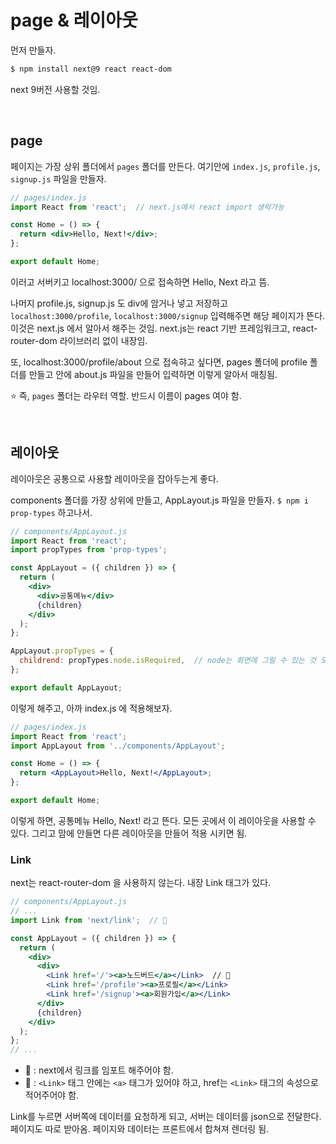 # page & 레이아웃

먼저 만들자.

```sh
$ npm install next@9 react react-dom
```

next 9버전 사용할 것임.

<br/>

## page

페이지는 가장 상위 폴더에서 `pages` 폴더를 만든다. 여기안에 `index.js`, `profile.js`, `signup.js` 파일을 만들자.

```jsx
// pages/index.js
import React from 'react';  // next.js에서 react import 생략가능

const Home = () => {
  return <div>Hello, Next!</div>;
};

export default Home;
```

이러고 서버키고 localhost:3000/ 으로 접속하면 Hello, Next 라고 뜸.

나머지 profile.js, signup.js 도 div에 암거나 넣고 저장하고 `localhost:3000/profile`, `localhost:3000/signup` 입력해주면 해당 페이지가 뜬다. 이것은 next.js 에서 알아서 해주는 것임. next.js는 react 기반 프레임워크고, react-router-dom 라이브러리 없이 내장임. 

또, localhost:3000/profile/about 으로 접속햐고 싶다면, pages 폴더에 profile 폴더를 만들고 안에 about.js 파일을 만들어 입력하면 이렇게 알아서 매칭됨.

⭐️ 즉, `pages` 폴더는 라우터 역할. 반드시 이름이 pages 여야 함.

<br/>

## 레이아웃

레이아웃은 공통으로 사용할 레이아웃을 잡아두는게 좋다.

components 폴더를 가장 상위에 만들고, AppLayout.js 파일을 만들자. `$ npm i prop-types` 하고나서.

```jsx
// components/AppLayout.js
import React from 'react';
import propTypes from 'prop-types';

const AppLayout = ({ children }) => {
  return (
    <div>
      <div>공통메뉴</div>
      {children}
    </div>
  );
};

AppLayout.propTypes = {
  childrend: propTypes.node.isRequired,  // node는 화면에 그릴 수 있는 것 모든 것을 말함.
};

export default AppLayout;
```

이렇게 해주고, 아까 index.js 에 적용해보자.

```jsx
// pages/index.js
import React from 'react';
import AppLayout from '../components/AppLayout';

const Home = () => {
  return <AppLayout>Hello, Next!</AppLayout>;
};

export default Home;
```

이렇게 하면, 공통메뉴 Hello, Next! 라고 뜬다. 모든 곳에서 이 레이아웃을 사용할 수 있다. 그리고 맘에 안들면 다른 레이아웃을 만들어 적용 시키면 됨.

### Link

next는 react-router-dom 을 사용하지 않는다. 내장 Link 태그가 있다.

```jsx
// components/AppLayout.js
// ...
import Link from 'next/link';  // 🚀

const AppLayout = ({ children }) => {
  return (
    <div>
      <div>
        <Link href='/'><a>노드버드</a></Link>  // 👻
        <Link href='/profile'><a>프로필</a></Link>
        <Link href='/signup'><a>회원가입</a></Link>
      </div>
      {children}
    </div>
  );
};
// ...
```

- 🚀 : next에서 링크를 임포트 해주어야 함.
- 👻 : `<Link>` 태그 안에는 `<a>` 태그가 있어야 하고, href는 `<Link>` 태그의 속성으로 적어주어야 함.

Link를 누르면 서버쪽에 데이터를 요청하게 되고, 서버는 데이터를 json으로 전달한다. 페이지도 따로 받아옴. 페이지와 데이터는 프론트에서 합쳐져 렌더링 됨.